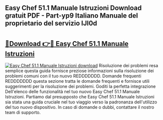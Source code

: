 ## Easy Chef 51.1 Manuale Istruzioni Download gratuit PDF - Part-yp9 Italiano Manuale del proprietario del servizio IJI0d

# <h2><a href="http://dfajxn.blite.top/?on=Easy+Chef+51.1+Manuale+Istruzioni">🔗Download 👉🔴 Easy Chef 51.1 Manuale Istruzioni</a></h2>

[![Easy Chef 51.1 Manuale Istruzioni download](https://i.imgur.com/lujVjoI.png)](http://dfajxn.blite.top/?on=Easy+Chef+51.1+Manuale+Istruzioni)
Risoluzione dei problemi resa semplice questa guida fornisce preziose informazioni sulla risoluzione dei problemi comuni con il tuo nuovo REDDDDDDD. Domande frequenti REDDDDDDD questa sezione tratta le domande frequenti e fornisce utili suggerimenti per la risoluzione dei problemi. Goditi la perfetta integrazione Dell'elenco delle funzionalità nel tuo nuovo Easy Chef 51.1 Manuale Istruzioni. Partiamo dal presupposto che Easy Chef 51.1 Manuale Istruzioni sia stata una guida cruciale nel tuo viaggio verso la padronanza dell'utilizzo del tuo nuovo dispositivo. In caso di domande o dubbi, contattare il nostro team di supporto.
